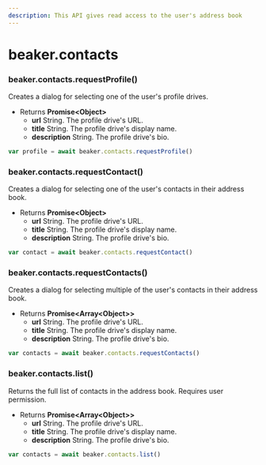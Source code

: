 ```yaml
---
description: This API gives read access to the user's address book
---
```


# beaker.contacts

### beaker.contacts.requestProfile\(\)

Creates a dialog for selecting one of the user's profile drives.

* Returns **Promise&lt;Object&gt;**
  * **url** String. The profile drive's URL.
  * **title** String. The profile drive's display name.
  * **description** String. The profile drive's bio.

```javascript
var profile = await beaker.contacts.requestProfile()
```

### beaker.contacts.requestContact\(\)

Creates a dialog for selecting one of the user's contacts in their address book.

* Returns **Promise&lt;Object&gt;**
  * **url** String. The profile drive's URL.
  * **title** String. The profile drive's display name.
  * **description** String. The profile drive's bio.

```javascript
var contact = await beaker.contacts.requestContact()
```

### beaker.contacts.requestContacts\(\)

Creates a dialog for selecting multiple of the user's contacts in their address book.

* Returns **Promise&lt;Array&lt;Object&gt;&gt;**
  * **url** String. The profile drive's URL.
  * **title** String. The profile drive's display name.
  * **description** String. The profile drive's bio.

```javascript
var contacts = await beaker.contacts.requestContacts()
```

### beaker.contacts.list\(\)

Returns the full list of contacts in the address book. Requires user permission.

* Returns **Promise&lt;Array&lt;Object&gt;&gt;**
  * **url** String. The profile drive's URL.
  * **title** String. The profile drive's display name.
  * **description** String. The profile drive's bio.

```javascript
var contacts = await beaker.contacts.list()
```

